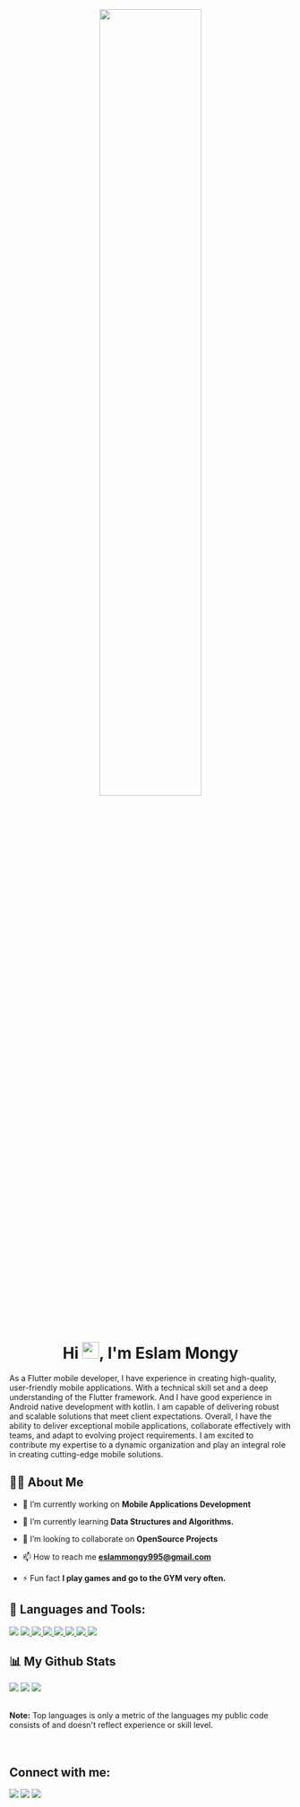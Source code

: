 <div align="center">
<a href="#" align="center"><img align="center" width="60%" height="auto" src="https://user-images.githubusercontent.com/47952686/142178633-8a63e903-fe53-42b6-8680-43cc72ec819f.gif" /></a>

</div>
<h1 align="center">Hi <img src="https://raw.githubusercontent.com/MartinHeinz/MartinHeinz/master/wave.gif" width="30px">, I'm Eslam Mongy</h1>
<p align="left">As a Flutter mobile developer, I have experience in creating high-quality, user-friendly mobile applications. With a technical skill
set and a deep understanding of the Flutter framework. And I have good experience in Android native development with kotlin. I
am capable of delivering robust and scalable solutions that meet client expectations. Overall, I have the ability to deliver
exceptional mobile applications, collaborate effectively with teams, and adapt to evolving project requirements. I am excited to
contribute my expertise to a dynamic organization and play an integral role in creating cutting-edge mobile solutions.</p>

## 🙋‍♂️ About Me

- 🔭 I’m currently working on **Mobile Applications Development**

- 🌱 I’m currently learning **Data Structures and Algorithms.**

- 👯 I’m looking to collaborate on **OpenSource Projects**

- 📫 How to reach me **eslammongy995@gmail.com**

- ⚡ Fun fact **I play games and go to the GYM very often.**


## 🚀 Languages and Tools:

<p align="left"> 
    <a href="https://kotlinlang.org" target="_blank"> <img src="https://user-images.githubusercontent.com/47952686/142181776-e09cfa48-5f9a-448e-a2f6-ff6a69908c41.png"/></a>
      <a href="https://developer.android.com/" target="_blank"> <img src="https://user-images.githubusercontent.com/47952686/198988981-3c771f32-cc89-46c7-a92b-f328284a2c92.png"/> </a>
<a href="https://dart.dev" target="_blank"> <img src="https://user-images.githubusercontent.com/47952686/142182830-58ebe508-12bb-4ecc-8bf5-c91efefde928.png"/> </a> 
  <a href="https://flutter.dev" target="_blank"> <img src="https://user-images.githubusercontent.com/47952686/142183820-b924996a-3cc6-470b-94f5-3406a7a548e6.png"/> </a> 
   <a href="https://developer.android.com/studio" target="_blank"> <img src="https://img.icons8.com/fluency/48/4a90e2/android-studio--v3.png"/> </a> 
   <a href="https://code.visualstudio.com" target="_blank"> <img src="https://img.icons8.com/ios-filled/50/4a90e2/visual-studio.png"/> </a> 
    <a href="https://www.mysql.com" target="_blank"> <img src="https://img.icons8.com/color/48/4a90e2/mysql-logo.png"/> </a> 
   <a href="https://firebase.google.com/" target="_blank"> <img src="https://img.icons8.com/color/48/4a90e2/firebase.png"/> </a> 
  
</p>

## 📊 My Github Stats
![](http://github-profile-summary-cards.vercel.app/api/cards/profile-details?username=eslammongy&theme=monokai	)
![](http://github-profile-summary-cards.vercel.app/api/cards/repos-per-language?username=eslammongy&theme=monokai	)
![](http://github-profile-summary-cards.vercel.app/api/cards/most-commit-language?username=eslammongy&theme=monokai	)

<div align="left" width="80%">
  <picture  width="80%">
    <source srcset="https://github-readme-stats.vercel.app/api?username=eslammongy&show_icons=true&theme=monokai" media="(prefers-color-scheme: dark)" />
    <source srcset="https://github-readme-stats.vercel.app/api?username=eslammongy&show_icons=true&theme=monokai" media="(prefers-color-scheme: light), (prefers-color-scheme: no-preference)" />
  
  </picture>  
</div> 

<br/>
<b>Note:</b> Top languages is only a metric of the languages my public code consists of and doesn't reflect experience or skill level.
<br/>


<br/>
<br/>

## Connect with me:
<p align="left">

<a href = "https://www.linkedin.com/in/eslam-mongy-57795b187/"><img src="https://img.icons8.com/fluent/48/000000/linkedin.png"/></a>
<a href = "https://www.facebook.com/eslam.elsaidy.96"><img src="https://img.icons8.com/fluency/48/000000/facebook-new.png"/></a>
<a href = "https://www.instagram.com/eslammongy11/"><img src="https://img.icons8.com/fluent/48/000000/instagram-new.png"/></a>
</p>




